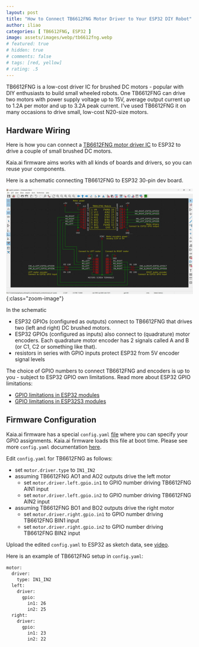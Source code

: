 ```yaml
---
layout: post
title: "How to Connect TB6612FNG Motor Driver to Your ESP32 DIY Robot"
author: iliao
categories: [ TB6612FNG, ESP32 ]
image: assets/images/webp/tb6612fng.webp
# featured: true
# hidden: true
# comments: false
# tags: [red, yellow]
# rating: .5
---
```


TB6612FNG is a low-cost driver IC for brushed DC motors - popular with DIY enthusiasts to build small wheeled robots. One TB6612FNG can drive two
motors with power supply voltage up to 15V, average output current up to 1.2A per motor and up to 3.2A peak current. I've used TB6612FNG it on many occasions to drive small, low-cost N20-size motors.

## Hardware Wiring

Here is how you can connect a [TB6612FNG motor driver IC](https://toshiba.semicon-storage.com/info/TB6612FNG_datasheet_en_20141001.pdf?did=10660&prodName=TB6612FNG) to ESP32 to drive a couple of small brushed DC motors.

Kaia.ai firmware aims works with all kinds of boards and drivers, so you can reuse your components.

Here is a schematic connecting TB6612FNG to ESP32 30-pin dev board.

![TB6612FNG motor driver IC connected to ESP32 schematic](/assets/images/webp/tb6612fng_connected_to_esp32_schematic.webp 'TB6612FNG motor driver IC connected to ESP32 schematic'){:class="zoom-image"}

In the schematic
- ESP32 GPIOs (configured as outputs) connect to TB6612FNG that drives two (left and right) DC brushed motors.
- ESP32 GPIOs (configured as inputs) also connect to (quadrature) motor encoders. Each quadrature motor encoder has 2 signals called A and B (or C1, C2 or something like that).
- resistors in series with GPIO inputs protect ESP32 from 5V encoder signal levels

The choice of GPIO numbers to connect TB6612FNG and encoders is up to you - subject to ESP32 GPIO own limitations. Read more about ESP32 GPIO limitations:
- [GPIO limitations in ESP32 modules](https://makerspet.com/blog/esp32-gpio-limitations/)
- [GPIO limitations in ESP32S3 modules](https://makerspet.com/blog/esp32-s3-gpio-limitations/)


## Firmware Configuration

Kaia.ai firmware has a special `config.yaml` [file](https://github.com/kaiaai/firmware/blob/iron/kaiaai-esp32/data/config.yaml)
where you can specify your GPIO assignments. Kaia.ai firmware loads this file at boot time.
Please see more `config.yaml` documentation [here](https://kaia.ai/blog/kaiaai-configuration-file/).

Edit `config.yaml` for TB6612FNG as follows:
- set `motor.driver.type` to `IN1_IN2`
- assuming TB6612FNG AO1 and AO2 outputs drive the left motor
  - set `motor.driver.left.gpio.in1` to GPIO number driving TB6612FNG AIN1 input
  - set `motor.driver.left.gpio.in2` to GPIO number driving TB6612FNG AIN2 input
- assuming TB6612FNG BO1 and BO2 outputs drive the right motor
  - set `motor.driver.right.gpio.in1` to GPIO number driving TB6612FNG BIN1 input
  - set `motor.driver.right.gpio.in2` to GPIO number driving TB6612FNG BIN2 input

Upload the edited `config.yaml` to ESP32 as sketch data, see [video](https://www.youtube.com/watch?v=tKfVU1n5TjA&list=PLOSXKDW70aR8uA1IFahSKVuk5ODDfjTZV&index=4).

Here is an example of TB6612FNG setup in `config.yaml`:

```
motor:
  driver:
    type: IN1_IN2
  left:
    driver:
      gpio:
        in1: 26
        in2: 25
  right:
    driver:
      gpio:
        in1: 23
        in2: 22
```